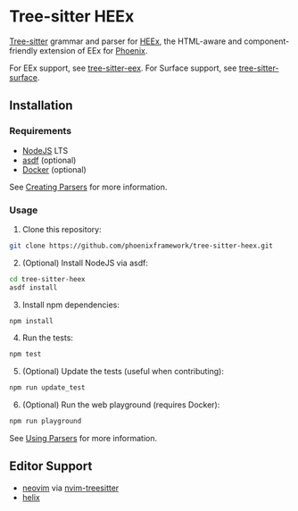 # Tree-sitter HEEx

[Tree-sitter](https://tree-sitter.github.io/tree-sitter/) grammar and parser for [HEEx](https://hexdocs.pm/phoenix_live_view/Phoenix.LiveView.Helpers.html#sigil_H/2), the HTML-aware and component-friendly extension of EEx for [Phoenix](https://www.phoenixframework.org/).

For EEx support, see [tree-sitter-eex](https://github.com/connorlay/tree-sitter-eex). For Surface support, see [tree-sitter-surface](https://github.com/connorlay/tree-sitter-surface).

## Installation

### Requirements
* [NodeJS](https://nodejs.org/en/) LTS
* [asdf](https://asdf-vm.com/) (optional)
* [Docker](https://www.docker.com/) (optional)

See [Creating Parsers](https://tree-sitter.github.io/tree-sitter/creating-parsers) for more information.

### Usage
1. Clone this repository:
```sh
git clone https://github.com/phoenixframework/tree-sitter-heex.git
```

2. (Optional) Install NodeJS via asdf:
```sh
cd tree-sitter-heex
asdf install
```

3. Install npm dependencies:
```sh
npm install
```

4. Run the tests:
```sh
npm test
```

5. (Optional) Update the tests (useful when contributing):
```sh
npm run update_test
```

6. (Optional) Run the web playground (requires Docker):
```sh
npm run playground
```

See [Using Parsers](https://tree-sitter.github.io/tree-sitter/using-parsers) for more information.

## Editor Support

* [neovim](https://neovim.io/) via [nvim-treesitter](https://github.com/nvim-treesitter/nvim-treesitter)
* [helix](https://helix-editor.com/)
